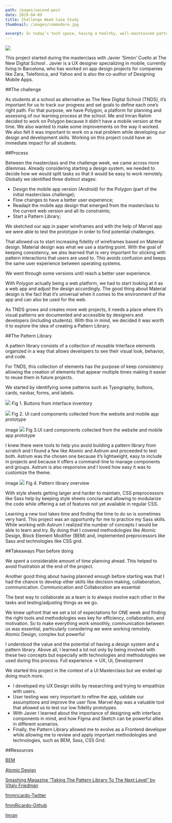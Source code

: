 ```yaml
---
path: /pages/second-post
date: 2019-04-09
title: Challenge Week Case Study
thumbnail: /images/commodore.jpg

excerpt: In today’s tech space, having a healthy, well-maintained pattern library is considered a central piece of the design and development process, guiding designers and developers to better and more consistent results. This is why, on a recent project, we started working on a pattern library.
---
```


![](./working_dev.jpg)

This project started during the masterclass with Javier ‘Simón’ Cuello at The New Digital School . Javier is a UX designer specializing in mobile, currently living in Barcelona, who has worked on app design projects for companies like Zara, Telefónica, and Yahoo and is also the co-author of Designing Mobile Apps.

##The challenge

As students at a school as alternative as The New Digital School (TNDS), it’s important for us to track our progress and set goals to define each one’s right path. For that purpose, we have Polygon, a platform for planning and assessing of our learning process at the school.
Me and Imran Rahim decided to work on Polygon because it didn’t have a mobile version at the time. We also wanted to make some improvements on the way it worked.
We also felt it was important to work on a real problem while developing our design and development skills. Working on this project could have an immediate impact for all students.

##Process

Between the masterclass and the challenge week, we came across more dilemmas. Already considering starting a design system, we needed to decide how we would split tasks so that it would be easy to work remotely. Globally we identified three distinct stages:

- Design the mobile app version (Android) for the Polygon (part of the initial masterclass challenge);
- Flow changes to have a better user experience;
- Readapt the mobile app design that emerged from the masterclass to the current web version and all its constraints;
- Start a Pattern Library;

We sketched our app in paper wireframes and with the help of Marvel app we were able to test the prototype in order to find potential challenges.

That allowed us to start increasing fidelity of wireframes based on Material design. Material design was what we use a starting point. With the goal of keeping consistency, we also learned that is very important for sticking with pattern interactions that users are used to. This avoids confusion and keeps the same user experience between operating systems.

We went through some versions until reach a better user experience.

With Polygon actually being a web platform, we had to start looking at it as a web app and adjust the design accordingly. The good thing about Material design is the fact that it’s universal when it comes to the environment of the app and can also be used for the web.

As TNDS grows and creates more web projects, it needs a place where it’s visual patterns are documented and accessible by designers and developers (including students). With this in mind, we decided it was worth it to explore the idea of creating a Pattern Library.

##The Pattern Library

A pattern library consists of a collection of reusable Interface elements organized in a way that allows developers to see their visual look, behavior, and code.

For TNDS, this collection of elements has the purpose of keep consistency allowing the creation of elements that appear multiple times making it easier to reuse them in future projects.

We started by identifying some patterns such as Typography, buttons, cards, navbar, forms, and labels.

![](./buttons.png)
Fig 1. Buttons from interface inventory

![](./cards.png)
Fig 2. UI card components collected from the website and mobile app prototype

image
![](./cards_1.png)
Fig 3.UI card components collected from the website and mobile app prototype

I knew there were tools to help you avoid building a pattern library from scratch and I found a few like Atomic and Astrum and proceeded to test both. Astrum was the chosen one because it’s lightweight, easy to include in projects and because it offers a command-line to manage components and groups. Astrum is also responsive and I loved how easy it was to customize the theme.

image
![](./Pattern-library-overwiew.png)
Fig 4. Pattern library overview

With style sheets getting larger and harder to maintain, CSS preprocessors like Sass help by keeping style sheets concise and allowing to modularize the code while offering a set of features not yet available in regular CSS.

Learning a new tool takes time and finding the time to do so is sometimes very hard. This project was an opportunity for me to practice my Sass skills.
While working with Astrum I realized the number of concepts I would be able to learn and try. By doing that I covered methodologies like Atomic Design, Block Element Modifier (BEM) and, implemented preprocessors like Sass and technologies like CSS grid.

##Takeaways
Plan before doing

We spent a considerable amount of time planning ahead. This helped to avoid frustration at the end of the project.

Another good thing about having planned enough before starting was that I had the chance to develop other skills like decision making, collaboration, communication.
Communication and Collaboration are essential

The best way to collaborate as a team is to always involve each other in the tasks and testing/adjusting things as we go.

We knew upfront that we set a lot of expectations for ONE week and finding the right tools and methodologies was key for efficiency, collaboration, and motivation. So to make everything work smoothly, communication between us was essential, particularly considering we were working remotely.
Atomic Design, complex but powerful

I understood the value and the potential of having a design system and a pattern library. Above all, I learned a lot not only by being involved with these two concepts but especially with technologies and methodologies we used during this process.
Full experience -> UX, UI, Development

We started this project in the context of a UI Masterclass but we ended up doing much more.

- I developed my UX Design skills by researching and trying to empathize with users.
- User testing was very important to refine the app, validate our assumptions and improve the user flow. Marvel App was a valuable tool that allowed us to test our low fidelity prototypes.
- With Javier I learned about the importance of designing with interface components in mind, and how Figma and Sketch can be powerful allies in different scenarios.
- Finally, the Pattern Library allowed me to evolve as a Frontend developer while allowing me to review and apply important methodologies and technologies, such as BEM, Sass, CSS Grid.

##Resources

[BEM](http://getbem.com/)

[Atomic Design](http://bradfrost.com/blog/post/atomic-web-design/)

[Smashing Magazine “Taking The Pattern Library To The Next Level“ by Vitaly Friedman](https://www.smashingmagazine.com/taking-pattern-libraries-next-level/)

[fmmricardo-Twitter](https://twitter.com/FMMRicardo)

[fmmRicardo-Github](https://github.com/fmmricardo)

[Imran](https://twitter.com/imran_rahim_pt)
